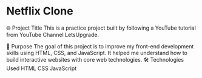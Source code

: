 # Netflix Clone
🌐 Project Title
This is a practice project built by following a YouTube tutorial from YouTube Channel LetsUpgrade.

🚀 Purpose
The goal of this project is to improve my front-end development skills using HTML, CSS, and JavaScript. It helped me understand how to build interactive websites with core web technologies.
🛠️ Technologies Used
HTML
CSS
JavaScript 
  
